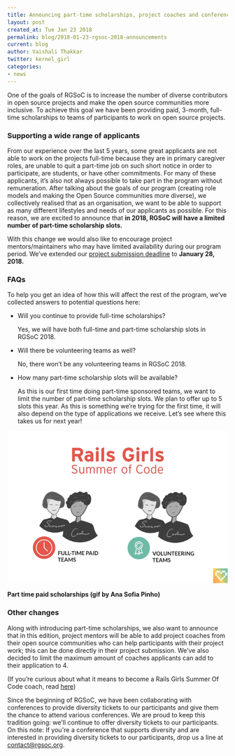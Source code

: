 ```yaml
---
title: Announcing part-time scholarships, project coaches and conference collaboration
layout: post
created_at: Tue Jan 23 2018
permalink: blog/2018-01-23-rgsoc-2018-announcements
current: blog
author: Vaishali Thakkar
twitter: kernel_girl
categories:
- news
---
```

One of the goals of RGSoC is to increase the number of diverse contributors in open source projects and make the open source communities more inclusive. To achieve this goal we have been providing paid, 3-month, full-time scholarships to teams of participants to work on open source projects.


### Supporting a wide range of applicants

From our experience over the last 5 years, some great applicants are not able to work on the projects full-time because they are in primary caregiver roles, are unable to quit a part-time job on such short notice in order to participate, are students, or have other commitments. For many of these applicants, it’s also not always possible to take part in the program without remuneration. After talking about the goals of our program (creating role models and making the Open Source communities more diverse), we collectively realised that as an organisation, we want to be able to support as many different lifestyles and needs of our applicants as possible. For this reason, we are excited to announce that <b>in 2018, RGSoC will have a limited number of part-time scholarship slots.</b>

With this change we would also like to encourage project mentors/maintainers who may have limited availability during our program period. We’ve extended our [project submission deadline](https://railsgirlssummerofcode.org/blog/2017-12-18-rgsoc-2018-project-submissions-open) to <b>January 28, 2018.</b>


### FAQs

To help you get an idea of how this will affect the rest of the program,  we’ve collected answers to potential questions here:

- Will you continue to provide full-time scholarships?

  Yes, we will have both full-time and part-time scholarship slots in RGSoC 2018.

- Will there be volunteering teams as well?

  No, there won’t be any volunteering teams in RGSoC 2018. 

- How many part-time scholarship slots will be available?

  As this is our first time doing part-time sponsored teams, we want to limit the number of part-time scholarship slots. We
  plan to offer up to 5 slots this year. As this is something we’re trying for the first time, it will also depend on the
  type of applications we receive. Let’s see where this takes us for next year!

![RGSoC 2018 Announcements (gif by Ana Sofia Pinho)](/img/blog/2018/2018-01-23-teams-paid-part-time-scholarship.gif)
<div class="image-credits"><b>Part time paid scholarships (gif by Ana Sofia Pinho)</b></div>

### Other changes

Along with introducing part-time scholarships, we also want to announce that in this edition, project mentors will be able to add project coaches from their open source communities who can help participants with their project work; this can be done directly in their project submission. We’ve also decided to limit the maximum amount of coaches applicants can add to their application to 4.

(If you’re curious about what it means to become a Rails Girls Summer Of Code coach, read [here](https://railsgirlssummerofcode.org/guide/coaching/))

Since the beginning of RGSoC, we have been collaborating with conferences to provide diversity tickets to our participants and give them the chance to attend various conferences. We are proud to keep this tradition going: we'll continue to offer diversity tickets to our participants.
On this note: If you're a conference that supports diversity and are interested in providing diversity tickets to our participants, drop us a line at contact@rgsoc.org.
